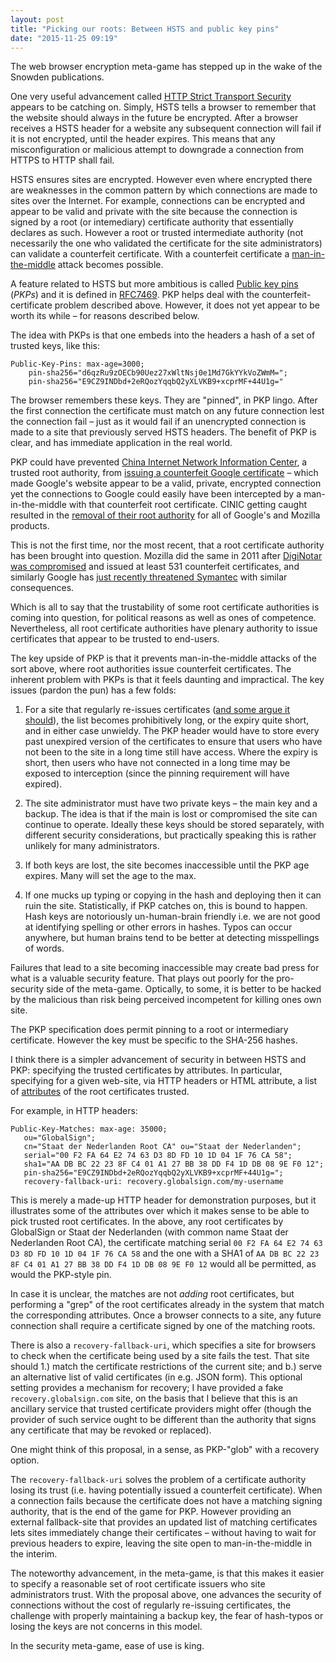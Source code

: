 ```yaml
---
layout: post
title: "Picking our roots: Between HSTS and public key pins"
date: "2015-11-25 09:19"
---
```



The web browser encryption meta-game has stepped up in the wake of the Snowden publications.

One very useful advancement called [HTTP Strict Transport Security](https://en.wikipedia.org/wiki/HTTP_Strict_Transport_Security) appears to be catching on.  Simply, HSTS tells a browser to remember that the website should always in the future be encrypted.  After a browser receives a HSTS header for a website any subsequent connection will fail if it is not encrypted, until the header expires.  This means that any misconfiguration or malicious attempt to downgrade a connection from HTTPS to HTTP shall fail.

HSTS ensures sites are encrypted.  However even where encrypted there are weaknesses in the common pattern by which connections are made to sites over the Internet. For example, connections can be encrypted and appear to be valid and private with the site because the connection is signed by a root (or intemediary) certificate authority that essentially declares as such. However a root or trusted intermediate authority (not necessarily the one who validated the certificate for the site administrators) can validate a counterfeit certificate.  With a counterfeit certificate a [man-in-the-middle](https://en.wikipedia.org/wiki/Man-in-the-middle_attack) attack becomes possible.

A feature related to HSTS but more ambitious is called [Public key pins](https://ipsec.pl/ssl/2014/public-key-pins-new-safeguard-https-websites.html) (*PKPs*) and it is defined in [RFC7469](https://tools.ietf.org/html/rfc7469). PKP helps deal with the counterfeit-certificate problem described above. However, it does not yet appear to be worth its while – for reasons described below.

The idea with PKPs is that one embeds into the headers a hash of a set of trusted keys, like this:

```
Public-Key-Pins: max-age=3000;
    pin-sha256="d6qzRu9zOECb90Uez27xWltNsj0e1Md7GkYYkVoZWmM=";
    pin-sha256="E9CZ9INDbd+2eRQozYqqbQ2yXLVKB9+xcprMF+44U1g="
```

The browser remembers these keys.  They are "pinned", in PKP lingo.  After the first connection the certificate must match on any future connection lest the connection fail – just as it would fail if an unencrypted connection is made to a site that previously served HSTS headers.  The benefit of PKP is clear, and has immediate application in the real world.

PKP could have prevented [China Internet Network Information Center](http://www1.cnnic.cn/index.htm), a trusted root authority, from [issuing a counterfeit Google certificate](http://techcrunch.com/2015/04/01/google-cnnic/) – which made Google's website appear to be a valid, private, encrypted connection yet the connections to Google could easily have been intercepted by a man-in-the-middle with that counterfeit root certificate.  CINIC getting caught resulted in the [removal of their root authority](http://arstechnica.com/security/2015/04/google-chrome-will-banish-chinese-certificate-authority-for-breach-of-trust/) for all of Google's and Mozilla products.

This is not the first time, nor the most recent, that a root certificate authority has been brought into question.  Mozilla did the same in 2011 after [DigiNotar was compromised](http://www.theregister.co.uk/2011/09/08/mozilla_certificate_authority_audit/) and issued at least 531 counterfeit certificates, and similarly Google has [just recently threatened Symantec](http://www.theregister.co.uk/2015/10/29/google_symantec_dodgy_certs/) with similar consequences.

Which is all to say that the trustability of some root certificate authorities is coming into question, for political reasons as well as ones of competence. Nevertheless, all root certificate authorities have plenary authority to issue certificates that appear to be trusted to end-users.

The key upside of PKP is that it prevents man-in-the-middle attacks of the sort above, where root authorities issue counterfeit certificates.  The inherent problem with PKPs is that it feels daunting and impractical.  The key issues (pardon the pun) has a few folds:

1. For a site that regularly re-issues certificates ([and some argue it should](https://letsencrypt.org/2015/11/09/why-90-days.html)), the list becomes prohibitively long, or the expiry quite short, and in either case unwieldy.  The PKP header would have to store every past unexpired version of the certificates to ensure that users who have not been to the site in a long time still have access.  Where the expiry is short, then users who have not connected in a long time may be exposed to interception (since the pinning requirement will have expired).

2. The site administrator must have two private keys – the main key and a backup.  The idea is that if the main is lost or compromised the site can continue to operate.  Ideally these keys should be stored separately, with different security considerations, but practically speaking this is rather unlikely for many administrators.

3. If both keys are lost, the site becomes inaccessible until the PKP age expires.  Many will set the age to the max.

4. If one mucks up typing or copying in the hash and deploying then it can ruin the site.  Statistically, if PKP catches on, this is bound to happen. Hash keys are notoriously un-human-brain friendly i.e. we are not good at identifying spelling or other errors in hashes.  Typos can occur anywhere, but human brains tend to be better at detecting misspellings of words.

Failures that lead to a site becoming inaccessible may create bad press for what is a valuable security feature. That plays out poorly for the pro-security side of the meta-game.  Optically, to some, it is better to be hacked by the malicious than risk being perceived incompetent for killing ones own site.

The PKP specification does permit pinning to a root or intermediary certificate.  However the key must be specific to the SHA-256 hashes.

I think there is a simpler advancement of security in between HSTS and PKP:  specifying the trusted certificates by attributes.  In particular, specifying for a given web-site, via HTTP headers or HTML attribute, a list of [attributes](https://en.wikipedia.org/wiki/X.509) of the root certificates trusted.

For example, in HTTP headers:

```
Public-Key-Matches: max-age: 35000;
   ou="GlobalSign";
   cn="Staat der Nederlanden Root CA" ou="Staat der Nederlanden";
   serial="00 F2 FA 64 E2 74 63 D3 8D FD 10 1D 04 1F 76 CA 58";
   sha1="AA DB BC 22 23 8F C4 01 A1 27 BB 38 DD F4 1D DB 08 9E F0 12";
   pin-sha256="E9CZ9INDbd+2eRQozYqqbQ2yXLVKB9+xcprMF+44U1g=";
   recovery-fallback-uri: recovery.globalsign.com/my-username
```

This is merely a made-up HTTP header for demonstration purposes, but it illustrates some of the attributes over which it makes sense to be able to pick trusted root certificates.  In the above, any root certificates by GlobalSign or Staat der Nederlanden (with common name Staat der Nederlanden Root CA), the certificate matching serial `00 F2 FA 64 E2 74 63 D3 8D FD 10 1D 04 1F 76 CA 58` and the one with a SHA1 of `AA DB BC 22 23 8F C4 01 A1 27 BB 38 DD F4 1D DB 08 9E F0 12` would all be permitted, as would the PKP-style pin.

In case it is unclear, the matches are not *adding* root certificates, but performing a "grep" of the root certificates already in the system that match the corresponding attributes.  Once a browser connects to a site, any future connection shall require a certificate signed by one of the matching roots.

There is also a `recovery-fallback-uri`, which specifies a site for browsers to check when the certificate being used by a site fails the test.  That site should 1.) match the certificate restrictions of the current site; and b.) serve an alternative list of valid certificates (in e.g. JSON form).  This optional setting provides a mechanism for recovery; I have provided a fake `recovery.globalsign.com` site, on the basis that I believe that this is an ancillary service that trusted certificate providers might offer (though the provider of such service ought to be different than the authority that signs any certificate that may be revoked or replaced).

One might think of this proposal, in a sense, as PKP-"glob" with a recovery option.

The `recovery-fallback-uri` solves the problem of a certificate authority losing its trust (i.e. having potentially issued a counterfeit certificate).  When a connection fails because the certificate does not have a matching signing authority, that is the end of the game for PKP.  However providing an external fallback-site that provides an updated list of matching certificates lets sites immediately change their certificates – without having to wait for previous headers to expire, leaving the site open to man-in-the-middle in the interim.

The noteworthy advancement, in the meta-game, is that this makes it easier to specify a reasonable set of root certificate issuers who site administrators trust.  With the proposal above, one advances the security of connections without the cost of regularly re-issuing certificates, the challenge with properly maintaining a backup key, the fear of hash-typos or losing the keys are not concerns in this model.

In the security meta-game, ease of use is king.
